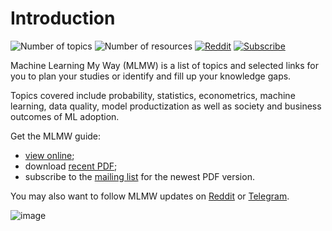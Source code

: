 # Introduction

![Number of topics](https://img.shields.io/badge/Topics-110-blue)
![Number of resources](https://img.shields.io/badge/Resources-173-green)
[![Reddit](https://img.shields.io/badge/Reddit-%23FF4500.svg?style=flat&logo=Reddit&logoColor=white)](https://www.reddit.com/r/ml_my_way/)
[![Subscribe](https://img.shields.io/badge/buttondown-mlmw-0069ff)](https://buttondown.email/mlmw)

Machine Learning My Way (MLMW) is a list of topics and selected links
for you to plan your studies or identify and fill up your knowledge gaps.

Topics covered include probability, statistics, econometrics, machine learning,
data quality, model productization as well as society and business outcomes
of ML adoption.

Get the MLMW guide:

- [view online](https://docs.google.com/document/d/e/2PACX-1vT9ZkQJDDimZuPgBb7_hUJ40lm8LhqzL45HwIcYRYHw0AQkwA7pcqg0AIE7Gwf3QpAnZ34-BrFrWovO/pub);
- download [recent PDF](https://github.com/epogrebnyak/mlmw/blob/main/MLMW_Machine_Learning_My_Way_v0.7.0.pdf);
- subscribe to the [mailing list](https://buttondown.email/mlmw) for the newest PDF version.

You may also want to follow MLMW updates on [Reddit](https://www.reddit.com/r/ml_my_way/)
or [Telegram](https://t.me/ml_my_way).

![image](https://github.com/epogrebnyak/mlmw/assets/9265326/1a638942-5159-4231-8e38-f65a43aea0b8)
